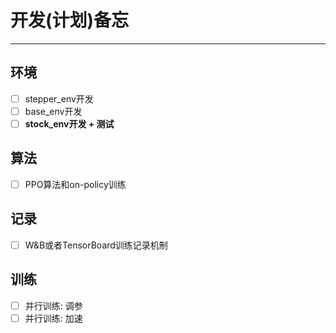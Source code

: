 # 开发(计划)备忘
-----------

## 环境
- [ ] stepper_env开发
- [ ] base_env开发
- [ ] **stock_env开发 + 测试**

## 算法
- [ ] PPO算法和on-policy训练

## 记录
- [ ] W&B或者TensorBoard训练记录机制

## 训练
- [ ] 并行训练: 调参
- [ ] 并行训练: 加速